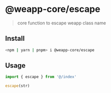# @weapp-core/escape

> core function to escape weapp class name

## Install

```bash
<npm | yarn | pnpm> i @weapp-core/escape
```

## Usage

```ts
import { escape } from '@/index'

escape(str)
```
